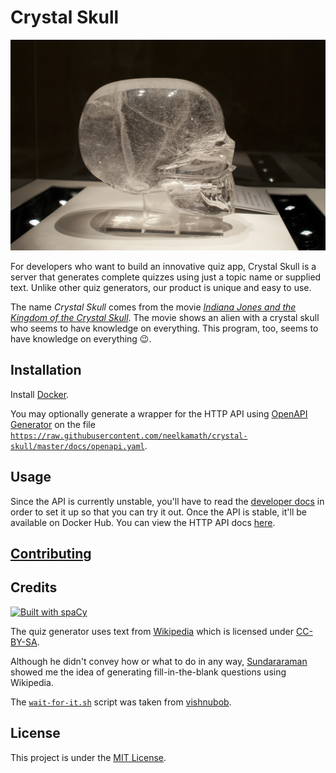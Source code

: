 # Crystal Skull

![Crystal Skull](crystal_skull.jpg)

For developers who want to build an innovative quiz app, Crystal Skull is a server that generates complete quizzes using just a topic name or supplied text. Unlike other quiz generators, our product is unique and easy to use.

The name _Crystal Skull_ comes from the movie _[Indiana Jones and the Kingdom of the Crystal Skull](https://www.imdb.com/title/tt0367882/)_. The movie shows an alien with a crystal skull who seems to have knowledge on everything. This program, too, seems to have knowledge on everything 😉.

## Installation

Install [Docker](https://hub.docker.com/search/?type=edition&offering=community).

You may optionally generate a wrapper for the HTTP API using [OpenAPI Generator](https://openapi-generator.tech/) on the file [`https://raw.githubusercontent.com/neelkamath/crystal-skull/master/docs/openapi.yaml`](https://raw.githubusercontent.com/neelkamath/crystal-skull/master/docs/openapi.yaml).

## Usage

Since the API is currently unstable, you'll have to read the [developer docs](docs/CONTRIBUTING.md) in order to set it up so that you can try it out. Once the API is stable, it'll be available on Docker Hub. You can view the HTTP API docs [here](https://neelkamath.gitlab.io/crystal-skull/).

## [Contributing](docs/CONTRIBUTING.md)

## Credits

[![Built with spaCy](https://img.shields.io/badge/built%20with-spaCy-09a3d5.svg)](https://spacy.io)

The quiz generator uses text from [Wikipedia](https://en.wikipedia.org/) which is licensed under [CC-BY-SA](http://creativecommons.org/licenses/by-sa/3.0/).

Although he didn't convey how or what to do in any way, [Sundararaman](https://github.com/vsundar17697) showed me the idea of generating fill-in-the-blank questions using Wikipedia.

The [`wait-for-it.sh`](docker/wait-for-it.sh) script was taken from [vishnubob](https://github.com/vishnubob/wait-for-it).

## License

This project is under the [MIT License](LICENSE).